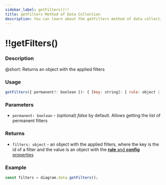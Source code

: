 ```yaml
---
sidebar_label: getFilters()!!
title: getFilters Method of Data Collection
description: You can learn about the getFilters method of data collection in the documentation of the DHTMLX JavaScript Diagram library. Browse developer guides and API reference, try out code examples and live demos, and download a free 30-day evaluation version of DHTMLX Diagram.
---
```


# !!getFilters()

### Description

@short: Returns an object with the applied filters 

### Usage

~~~js
getFilters({ permanent?: boolean }): { [key: string]: { rule: object | callback, config: object } }; 
~~~

### Parameters

- `permanent: boolean` - (optional) *false* by default. Allows getting the list of permanent filters

### Returns

- `filters: object` - an object with the applied filters, where the key is the id of a filter and the value is an object with the [**rule** and **config** properties](api/data_collection/filter_method.md)

### Example

~~~js
const filters = diagram.data.getFilters();
~~~

